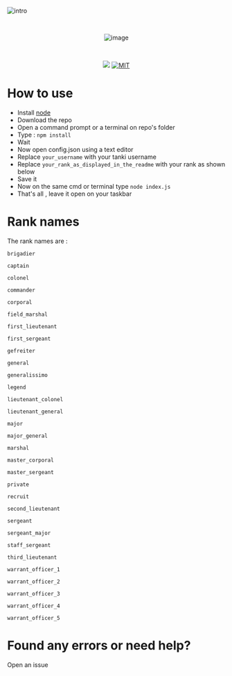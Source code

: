 ![intro](https://i.imgur.com/AJuxSSX.png)

<div align="center">
  <br />
  <p>
    <img src="https://i.imgur.com/3YwL69s.gif" alt="image"/></a>
  </p>
  <br />
  <p>
    <a href="https://codeclimate.com/github/GeopJr/discord-tanki/maintainability"><img src="https://api.codeclimate.com/v1/badges/fcaa6a8bbf1778ac9655/maintainability" /></a>
    <a href="https://github.com/GeopJr/discord-tanki/blob/master/LICENSE"><img src="https://img.shields.io/cocoapods/l/AFNetworking.svg" alt="MIT" /></a>
  </p>
</div>

# How to use

- Install [node](https://nodejs.org/en/)
- Download the repo
- Open a command prompt or a terminal on repo's folder
- Type : `npm install`
- Wait
- Now open config.json using a text editor
- Replace `your_username` with your tanki username
- Replace `your_rank_as_displayed_in_the_readme` with your rank as shown below
- Save it
- Now on the same cmd or terminal type `node index.js`
- That's all , leave it open on your taskbar

# Rank names

The rank names are :

```
brigadier

captain

colonel

commander

corporal

field_marshal

first_lieutenant

first_sergeant

gefreiter

general

generalissimo

legend

lieutenant_colonel

lieutenant_general

major

major_general

marshal

master_corporal

master_sergeant

private

recruit

second_lieutenant

sergeant

sergeant_major

staff_sergeant

third_lieutenant

warrant_officer_1

warrant_officer_2

warrant_officer_3

warrant_officer_4

warrant_officer_5

```
# Found any errors or need help?

Open an issue
